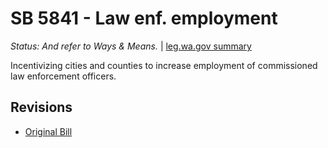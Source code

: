 # SB 5841 - Law enf. employment
*Status: And refer to Ways & Means.* | [leg.wa.gov summary](https://app.leg.wa.gov/billsummary?BillNumber=5841&Year=2021)

Incentivizing cities and counties to increase employment of commissioned law enforcement officers.

## Revisions
* [Original Bill](1/)